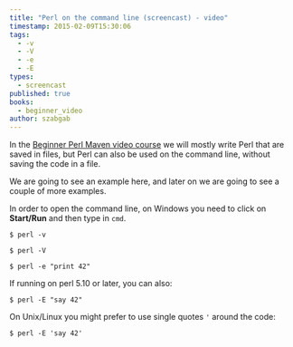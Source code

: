 ```yaml
---
title: "Perl on the command line (screencast) - video"
timestamp: 2015-02-09T15:30:06
tags:
  - -v
  - -V
  - -e
  - -E
types:
  - screencast
published: true
books:
  - beginner_video
author: szabgab
---
```



In the [Beginner Perl Maven video course](/beginner-perl-maven-video-course) we will mostly write Perl that are
saved in files, but Perl can also be used on the command line, without saving the code in a file.

We are going to see an example here, and later on we are going to see a couple of more examples.


<slidecast file="beginner-perl/command-line" youtube="cjKol7gTlkA" />

In order to open the command line, on Windows you need to click on <b>Start/Run</b> and then type in `cmd`.

```
$ perl -v
```

```
$ perl -V
```

```
$ perl -e "print 42"
```


If running on perl 5.10 or later, you can also:

```
$ perl -E "say 42"
```


On Unix/Linux you might prefer to use single quotes `'` around the code:

```
$ perl -E 'say 42'
```

